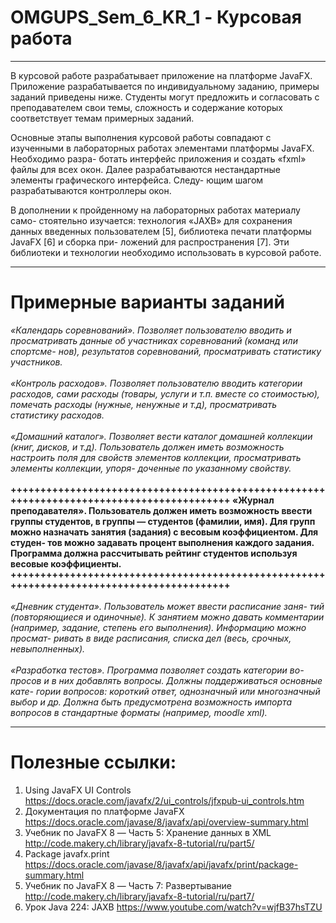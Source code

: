 # OMGUPS_Sem_6_KR_1 - Курсовая работа
----------------------------------------------------------------------------------------------------------------------------------------------------------

В курсовой работе разрабатывает приложение на платформе JavaFX. Приложение разрабатывается по индивидуальному заданию, примеры заданий приведены ниже. Студенты могут предложить и согласовать с преподавателем свои темы, сложность и содержание которых соответствует темам примерных заданий.

Основные этапы выполнения курсовой работы совпадают с изученными в лабораторных работах элементами платформы JavaFX. Необходимо разра- ботать интерфейс приложения и создать «fxml» файлы для всех окон. Далее разрабатываются нестандартные элементы графического интерфейса. Следу- ющим шагом разрабатываются контроллеры окон.

В дополнении к пройденному на лабораторных работах материалу само- стоятельно изучается: технология «JAXB» для сохранения данных введенных пользователем [5], библиотека печати платформы JavaFX [6] и сборка при- ложений для распространения [7]. Эти библиотеки и технологии необходимо использовать в курсовой работе.

----------------------------------------------------------------------------------------------------------------------------------------------------------

# Примерные варианты заданий

<i>
«Календарь соревнований».  Позволяет  пользователю вводить  и просматривать данные об участниках соревнований (команд или спортсме- нов), результатов соревнований, просматривать статистику участников.
 </i><br><br><i>
«Контроль расходов». Позволяет пользователю вводить категории расходов, сами расходы (товары, услуги и т.п. вместе со стоимостью), помечать расходы (нужные, ненужные и т.д), просматривать статистику расходов.
 </i><br><br><i>
«Домашний каталог». Позволяет вести каталог домашней коллекции (книг, дисков, и т.д). Пользователь должен иметь возможность настроить поля для свойств элементов коллекции, просматривать элементы коллекции, упоря- доченные по указанному свойству.
 </i><br><br>
<b>
++++++++++++++++++++++++++++++++++++++++++++++++++++++++++++++++++++++++++++++++++++++++++
«Журнал преподавателя». Пользователь должен иметь возможность ввести группы студентов, в группы — студентов (фамилии, имя). Для групп можно назначать занятия (задания) с  весовым  коэффициентом.  Для  студен- тов можно задавать процент выполнения каждого задания. Программа должна рассчитывать рейтинг студентов используя весовые коэффициенты.
++++++++++++++++++++++++++++++++++++++++++++++++++++++++++++++++++++++++++++++++++++++++++
</b><br><br>
<i>
«Дневник студента». Пользователь может ввести расписание заня- тий (повторяющиеся и одиночные). К занятием можно давать комментарии (например, задание, степень его выполнения). Информацию можно просмат- ривать в виде расписания, списка дел (весь, срочных, невыполненных).
 </i><br><br><i>
«Разработка тестов». Программа позволяет создать категории во- просов и в них добавлять вопросы. Должны поддерживаться основные кате- гории вопросов: короткий ответ, однозначный или многозначный выбор и др. Должна быть предусмотрена возможность импорта вопросов в стандартные форматы (например, moodle xml).
 </i>

----------------------------------------------------------------------------------------------------------------------------------------------------------

# Полезные ссылки:
1)	Using	JavaFX	UI	Controls	
https://docs.oracle.com/javafx/2/ui_controls/jfxpub-ui_controls.htm
2)	Документация	по	платформе	JavaFX	
https://docs.oracle.com/javase/8/javafx/api/overview-summary.html
3)	Учебник  по  JavaFX  8  —  Часть  5:  Хранение  данных  в  XML 
http://code.makery.ch/library/javafx-8-tutorial/ru/part5/
4)	Package	javafx.print	
https://docs.oracle.com/javase/8/javafx/api/javafx/print/package-summary.html
5)	Учебник	по	JavaFX	8	—	Часть	7:	Развертывание 
http://code.makery.ch/library/javafx-8-tutorial/ru/part7/
6) Урок Java 224: JAXB 
https://www.youtube.com/watch?v=wjfB37hsTZU
